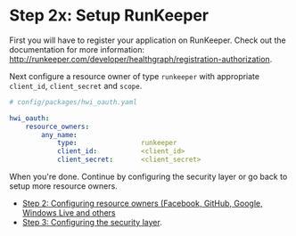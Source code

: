 Step 2x: Setup RunKeeper
========================
First you will have to register your application on RunKeeper. Check out the
documentation for more information: http://runkeeper.com/developer/healthgraph/registration-authorization.

Next configure a resource owner of type `runkeeper` with appropriate
`client_id`, `client_secret` and `scope`.

```yaml
# config/packages/hwi_oauth.yaml

hwi_oauth:
    resource_owners:
        any_name:
            type:                runkeeper
            client_id:           <client_id>
            client_secret:       <client_secret>
```

When you're done. Continue by configuring the security layer or go back to
setup more resource owners.

- [Step 2: Configuring resource owners (Facebook, GitHub, Google, Windows Live and others](../2-configuring_resource_owners.md)
- [Step 3: Configuring the security layer](../3-configuring_the_security_layer.md).
